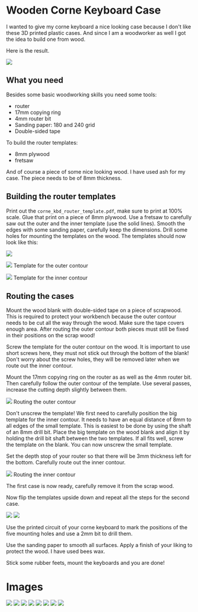 # Wooden Corne Keyboard Case


I wanted to give my corne keyboard a nice looking case because I don't like these 3D printed plastic cases. And since I am a woodworker as well I got the idea to build one from wood.

Here is the result.

![](./images/corne_kbd_0002.jpg)

## What you need
Besides some basic woodworking skills you need some tools:

- router
- 17mm copying ring
- 4mm router bit
- Sanding paper: 180 and 240 grid
- Double-sided tape

To build the router templates:

- 8mm plywood
- fretsaw

And of course a piece of some nice looking wood. I have used ash for my case. The piece needs to be of 8mm thickness.

## Building the router templates
Print out the `corne_kbd_router_template.pdf`, make sure to print at 100% scale.
Glue that print on a piece of 8mm plywood. Use a fretsaw to carefully saw out the outer and the inner template (use the solid lines). Smooth the edges with some sanding paper, carefully keep the dimensions. Drill some holes for mounting the templates on the wood. The templates should now look like this:

![](./images/plywood_templates.jpeg)

![](./images/outer_template.jpeg)
Template for the outer contour

![](./images/inner_template.jpeg)
Template for the inner contour

## Routing the cases
Mount the wood blank with double-sided tape on a piece of scrapwood. This is required to protect your workbench because the outer contour needs to be cut all the way through the wood. Make sure the tape covers enough area. After routing the outer contour both pieces must still be fixed in their positions on the scrap wood!

Screw the template for the outer contour on the wood. It is important to use short screws here, they must not stick out through the bottom of the blank! Don't worry about the screw holes, they will be removed later when we route out the inner contour.

Mount the 17mm copying ring on the router as as well as the 4mm router bit. Then carefully follow the outer contour of the template. Use several passes, increase the cutting depth slightly between them.

![](./images/routing_outer_contour.jpeg)
Routing the outer contour

Don't unscrew the template! We first need to carefully position the big template for the inner contour. It needs to have an equal distance of 8mm to all edges of the small template. This is easiest to be done by using the shaft of an 8mm drill bit. Place the big template on the wood blank and align it by holding the drill bit shaft between the two templates. If all fits well, screw the template on the blank. You can now unscrew the small template.

Set the depth stop of your router so that there will be 3mm thickness left for the bottom. Carefully route out the inner contour.

![](./images/routing_inner_contour.jpeg)
Routing the inner contour

The first case is now ready, carefully remove it from the scrap wood.

Now flip the templates upside down and repeat all the steps for the second case.

![](./images/cases.jpeg)
![](./images/bottom_view.jpeg)

Use the printed circuit of your corne keyboard to mark the positions of the five mounting holes and use a 2mm bit to drill them.

Use the sanding paper to smooth all surfaces. Apply a finish of your liking to protect the wood. I have used bees wax.

Stick some rubber feets, mount the keyboards and you are done!

# Images

![](./images/corne_kbd_0003.jpg)
![](./images/corne_kbd_0004.jpg)
![](./images/corne_kbd_0005.jpg)
![](./images/corne_kbd_0006.jpg)
![](./images/corne_kbd_0007.jpg)
![](./images/corne_kbd_0008.jpg)
![](./images/corne_kbd_0009.jpg)
![](./images/corne_kbd_0010.jpg)
